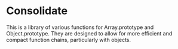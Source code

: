 # Consolidate

This is a library of various functions for Array.prototype and Object.prototype.  They are designed to allow for more efficient and compact function chains, particularly with objects.